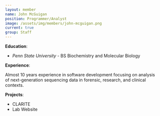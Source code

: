 ```yaml
---
layout: member
name: John McGuigan
position: Programmer/Analyst
image: /assets/img/members/john-mcguigan.png
current: true
group: Staff
---
```


**Education**: 

  * *Penn State University* - BS Biochemistry and Molecular Biology

**Experience**:

Almost 10 years experience in software development focusing on analysis of next-generation sequencing data in forensic, research, and clinical contexts.

**Projects**:

  * CLARITE
  * Lab Website
